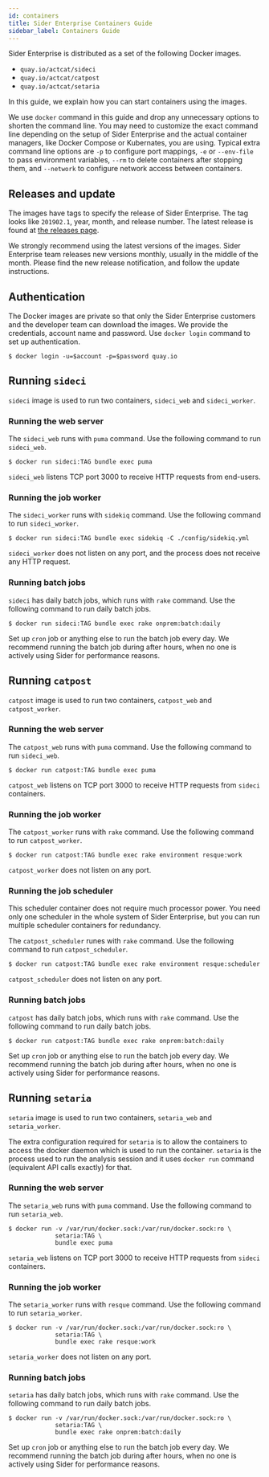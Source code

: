 ```yaml
---
id: containers
title: Sider Enterprise Containers Guide
sidebar_label: Containers Guide
---
```


Sider Enterprise is distributed as a set of the following Docker images.

* `quay.io/actcat/sideci`
* `quay.io/actcat/catpost`
* `quay.io/actcat/setaria`

In this guide, we explain how you can start containers using the images.

We use `docker` command in this guide and drop any unnecessary options to shorten the command line. You may need to customize the exact command line depending on the setup of Sider Enterprise and the actual container managers, like Docker Compose or Kubernates, you are using. Typical extra command line options are `-p` to configure port mappings, `-e` or `--env-file` to pass environment variables, `--rm` to delete containers after stopping them, and `--network` to configure network access between containers.

## Releases and update

The images have tags to specify the release of Sider Enterprise. The tag looks like `201902.1`, year, month, and release number. The latest release is found at [the releases page](./releases/changelog.md).

We strongly recommend using the latest versions of the images. Sider Enterprise team releases new versions monthly, usually in the middle of the month. Please find the new release notification, and follow the update instructions.

## Authentication

The Docker images are private so that only the Sider Enterprise customers and the developer team can download the images. We provide the credentials, account name and password. Use `docker login` command to set up authentication.

```
$ docker login -u=$account -p=$password quay.io
```

## Running `sideci`

`sideci` image is used to run two containers, `sideci_web` and `sideci_worker`.

### Running the web server

The `sideci_web` runs with `puma` command. Use the following command to run `sideci_web`.

```
$ docker run sideci:TAG bundle exec puma
```

`sideci_web` listens TCP port 3000 to receive HTTP requests from end-users.

### Running the job worker

The `sideci_worker` runs with `sidekiq` command. Use the following command to run `sideci_worker`.

```
$ docker run sideci:TAG bundle exec sidekiq -C ./config/sidekiq.yml
```

`sideci_worker` does not listen on any port, and the process does not receive any HTTP request.

### Running batch jobs

`sideci` has daily batch jobs, which runs with `rake` command. Use the following command to run daily batch jobs.

```
$ docker run sideci:TAG bundle exec rake onprem:batch:daily
```

Set up `cron` job or anything else to run the batch job every day. We recommend running the batch job during after hours, when no one is actively using Sider for performance reasons.

## Running `catpost`

`catpost` image is used to run two containers, `catpost_web` and `catpost_worker`.

### Running the web server

The `catpost_web` runs with `puma` command. Use the following command to run `sideci_web`.

```
$ docker run catpost:TAG bundle exec puma
```

`catpost_web` listens on TCP port 3000 to receive HTTP requests from `sideci` containers.

### Running the job worker

The `catpost_worker` runs with `rake` command. Use the following command to run `catpost_worker`.

```
$ docker run catpost:TAG bundle exec rake environment resque:work
```

`catpost_worker` does not listen on any port.

### Running the job scheduler

This scheduler container does not require much processor power.
You need only one scheduler in the whole system of Sider Enterprise, but you can run multiple scheduler containers for redundancy.

The `catpost_scheduler` runes with `rake` command. Use the following command to run `catpost_scheduler`.

```
$ docker run catpost:TAG bundle exec rake environment resque:scheduler
```

`catpost_scheduler` does not listen on any port.

### Running batch jobs

`catpost` has daily batch jobs, which runs with `rake` command. Use the following command to run daily batch jobs.

```
$ docker run catpost:TAG bundle exec rake onprem:batch:daily
```

Set up `cron` job or anything else to run the batch job every day. We recommend running the batch job during after hours, when no one is actively using Sider for performance reasons.

## Running `setaria`

`setaria` image is used to run two containers, `setaria_web` and `setaria_worker`.

The extra configuration required for `setaria` is to allow the containers to access the docker daemon which is used to run the container. `setaria` is the process used to run the analysis session and it uses `docker run` command (equivalent API calls exactly) for that.

### Running the web server

The `setaria_web` runs with `puma` command. Use the following command to run `setaria_web`.

```
$ docker run -v /var/run/docker.sock:/var/run/docker.sock:ro \ 
             setaria:TAG \
             bundle exec puma
```

`setaria_web` listens on TCP port 3000 to receive HTTP requests from `sideci` containers.

### Running the job worker

The `setaria_worker` runs with `resque` command. Use the following command to run `setaria_worker`.

```
$ docker run -v /var/run/docker.sock:/var/run/docker.sock:ro \ 
             setaria:TAG \
             bundle exec rake resque:work
```

`setaria_worker` does not listen on any port.

### Running batch jobs

`setaria` has daily batch jobs, which runs with `rake` command. Use the following command to run daily batch jobs.

```
$ docker run -v /var/run/docker.sock:/var/run/docker.sock:ro \
             setaria:TAG \
             bundle exec rake onprem:batch:daily
```

Set up `cron` job or anything else to run the batch job every day. We recommend running the batch job during after hours, when no one is actively using Sider for performance reasons.


